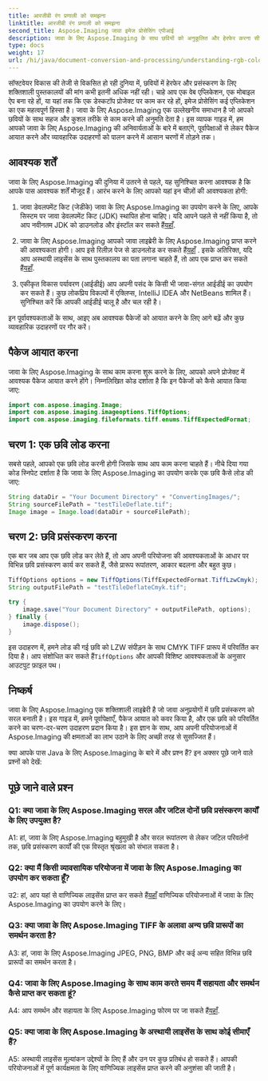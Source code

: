```yaml
---
title: आरजीबी रंग प्रणाली को समझना
linktitle: आरजीबी रंग प्रणाली को समझना
second_title: Aspose.Imaging जावा इमेज प्रोसेसिंग एपीआई
description: जावा के लिए Aspose.Imaging के साथ छवियों को अनुकूलित और हेरफेर करना सीखें। हमारी चरण-दर-चरण मार्गदर्शिका के साथ आरंभ करें।
type: docs
weight: 17
url: /hi/java/document-conversion-and-processing/understanding-rgb-color-system/
---
```

सॉफ्टवेयर विकास की तेजी से विकसित हो रही दुनिया में, छवियों में हेरफेर और प्रसंस्करण के लिए शक्तिशाली पुस्तकालयों की मांग कभी इतनी अधिक नहीं रही। चाहे आप एक वेब एप्लिकेशन, एक मोबाइल ऐप बना रहे हों, या यहां तक कि एक डेस्कटॉप प्रोजेक्ट पर काम कर रहे हों, इमेज प्रोसेसिंग कई एप्लिकेशन का एक महत्वपूर्ण हिस्सा है। जावा के लिए Aspose.Imaging एक उल्लेखनीय समाधान है जो आपको छवियों के साथ सहज और कुशल तरीके से काम करने की अनुमति देता है। इस व्यापक गाइड में, हम आपको जावा के लिए Aspose.Imaging की अनिवार्यताओं के बारे में बताएंगे, पूर्वापेक्षाओं से लेकर पैकेज आयात करने और व्यावहारिक उदाहरणों को पालन करने में आसान चरणों में तोड़ने तक।

## आवश्यक शर्तें

जावा के लिए Aspose.Imaging की दुनिया में उतरने से पहले, यह सुनिश्चित करना आवश्यक है कि आपके पास आवश्यक शर्तें मौजूद हैं। आरंभ करने के लिए आपको यहां इन चीज़ों की आवश्यकता होगी:

1. जावा डेवलपमेंट किट (जेडीके)
 जावा के लिए Aspose.Imaging का उपयोग करने के लिए, आपके सिस्टम पर जावा डेवलपमेंट किट (JDK) स्थापित होना चाहिए। यदि आपने पहले से नहीं किया है, तो आप नवीनतम JDK को डाउनलोड और इंस्टॉल कर सकते हैं[यहाँ](https://www.oracle.com/java/technologies/javase-downloads).

2. जावा के लिए Aspose.Imaging
 आपको जावा लाइब्रेरी के लिए Aspose.Imaging प्राप्त करने की आवश्यकता होगी। आप इसे रिलीज़ पेज से डाउनलोड कर सकते हैं[यहाँ](https://releases.aspose.com/imaging/java/) . इसके अतिरिक्त, यदि आप अस्थायी लाइसेंस के साथ पुस्तकालय का पता लगाना चाहते हैं, तो आप एक प्राप्त कर सकते हैं[यहाँ](https://purchase.aspose.com/temporary-license/).

3. एकीकृत विकास पर्यावरण (आईडीई)
आप अपनी पसंद के किसी भी जावा-संगत आईडीई का उपयोग कर सकते हैं। कुछ लोकप्रिय विकल्पों में एक्लिप्स, IntelliJ IDEA और NetBeans शामिल हैं। सुनिश्चित करें कि आपकी आईडीई चालू है और चल रही है।

इन पूर्वावश्यकताओं के साथ, आइए अब आवश्यक पैकेजों को आयात करने के लिए आगे बढ़ें और कुछ व्यावहारिक उदाहरणों पर गौर करें।

## पैकेज आयात करना

जावा के लिए Aspose.Imaging के साथ काम करना शुरू करने के लिए, आपको अपने प्रोजेक्ट में आवश्यक पैकेज आयात करने होंगे। निम्नलिखित कोड दर्शाता है कि इन पैकेजों को कैसे आयात किया जाए:

```java
import com.aspose.imaging.Image;
import com.aspose.imaging.imageoptions.TiffOptions;
import com.aspose.imaging.fileformats.tiff.enums.TiffExpectedFormat;
```

## चरण 1: एक छवि लोड करना

सबसे पहले, आपको एक छवि लोड करनी होगी जिसके साथ आप काम करना चाहते हैं। नीचे दिया गया कोड स्निपेट दर्शाता है कि जावा के लिए Aspose.Imaging का उपयोग करके एक छवि कैसे लोड की जाए:

```java
String dataDir = "Your Document Directory" + "ConvertingImages/";
String sourceFilePath = "testTileDeflate.tif";
Image image = Image.load(dataDir + sourceFilePath);
```

## चरण 2: छवि प्रसंस्करण करना

एक बार जब आप एक छवि लोड कर लेते हैं, तो आप अपनी परियोजना की आवश्यकताओं के आधार पर विभिन्न छवि प्रसंस्करण कार्य कर सकते हैं, जैसे प्रारूप रूपांतरण, आकार बदलना और बहुत कुछ।

```java
TiffOptions options = new TiffOptions(TiffExpectedFormat.TiffLzwCmyk);
String outputFilePath = "testTileDeflateCmyk.tif";

try {
    image.save("Your Document Directory" + outputFilePath, options);
} finally {
    image.dispose();
}
```

 इस उदाहरण में, हमने लोड की गई छवि को LZW संपीड़न के साथ CMYK TIFF प्रारूप में परिवर्तित कर दिया है। आप संशोधित कर सकते हैं`TiffOptions` और आपकी विशिष्ट आवश्यकताओं के अनुसार आउटपुट फ़ाइल पथ।

## निष्कर्ष

जावा के लिए Aspose.Imaging एक शक्तिशाली लाइब्रेरी है जो जावा अनुप्रयोगों में छवि प्रसंस्करण को सरल बनाती है। इस गाइड में, हमने पूर्वापेक्षाएँ, पैकेज आयात को कवर किया है, और एक छवि को परिवर्तित करने का चरण-दर-चरण उदाहरण प्रदान किया है। इस ज्ञान के साथ, आप अपनी परियोजनाओं में Aspose.Imaging की क्षमताओं का लाभ उठाने के लिए अच्छी तरह से सुसज्जित हैं।

क्या आपके पास Java के लिए Aspose.Imaging के बारे में और प्रश्न हैं? इन अक्सर पूछे जाने वाले प्रश्नों को देखें:

## पूछे जाने वाले प्रश्न

### Q1: क्या जावा के लिए Aspose.Imaging सरल और जटिल दोनों छवि प्रसंस्करण कार्यों के लिए उपयुक्त है?

A1: हां, जावा के लिए Aspose.Imaging बहुमुखी है और सरल रूपांतरण से लेकर जटिल परिवर्तनों तक, छवि प्रसंस्करण कार्यों की एक विस्तृत श्रृंखला को संभाल सकता है।

### Q2: क्या मैं किसी व्यावसायिक परियोजना में जावा के लिए Aspose.Imaging का उपयोग कर सकता हूँ?

 उ2: हां, आप यहां से वाणिज्यिक लाइसेंस प्राप्त कर सकते हैं[यहाँ](https://purchase.aspose.com/buy) वाणिज्यिक परियोजनाओं में जावा के लिए Aspose.Imaging का उपयोग करने के लिए।

### Q3: क्या जावा के लिए Aspose.Imaging TIFF के अलावा अन्य छवि प्रारूपों का समर्थन करता है?

A3: हां, जावा के लिए Aspose.Imaging JPEG, PNG, BMP और कई अन्य सहित विभिन्न छवि प्रारूपों का समर्थन करता है।

### Q4: जावा के लिए Aspose.Imaging के साथ काम करते समय मैं सहायता और समर्थन कैसे प्राप्त कर सकता हूं?

 A4: आप समर्थन और सहायता के लिए Aspose.Imaging फोरम पर जा सकते हैं[यहाँ](https://forum.aspose.com/).

### Q5: क्या जावा के लिए Aspose.Imaging के अस्थायी लाइसेंस के साथ कोई सीमाएँ हैं?

A5: अस्थायी लाइसेंस मूल्यांकन उद्देश्यों के लिए हैं और उन पर कुछ प्रतिबंध हो सकते हैं। आपकी परियोजनाओं में पूर्ण कार्यक्षमता के लिए वाणिज्यिक लाइसेंस प्राप्त करने की अनुशंसा की जाती है।